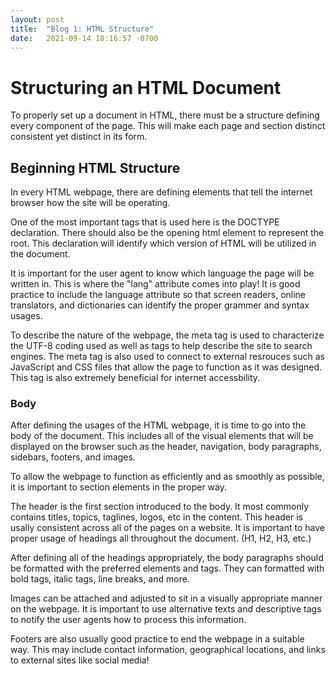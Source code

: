 ```yaml
---
layout: post
title:  "Blog 1: HTML Structure"
date:   2021-09-14 18:16:57 -0700
---
```


# Structuring an HTML Document
To properly set up a document in HTML, there must be a structure defining every component of the page. This will make each page and section distinct consistent yet distinct in its form. 

## Beginning HTML Structure
In every HTML webpage, there are defining elements that tell the internet browser how the site will be operating. 

One of the most important tags that is used here is the DOCTYPE declaration. There should also be the opening html element to represent the root. This declaration will identify which version of HTML will be utilized in the document.

It is important for the user agent to know which language the page will be written in. This is where the "lang" attribute comes into play! It is good practice to include the language attribute so that screen readers, online translators, and dictionaries can identify the proper grammer and syntax usages. 

To describe the nature of the webpage, the meta tag is used to characterize the UTF-8 coding used as well as tags to help describe the site to search engines. The meta tag is also used to connect to external resrouces such as JavaScript and CSS files that allow the page to function as it was designed. This tag is also extremely beneficial for internet accessbility. 

### Body
After defining the usages of the HTML webpage, it is time to go into the body of the document. This includes all of the visual elements that will be displayed on the browser such as the header, navigation, body paragraphs, sidebars, footers, and images. 

To allow the webpage to function as efficiently and as smoothly as possible, it is important to section elements in the proper way. 

The header is the first section introduced to the body. It most commonly contains titles, topics, taglines, logos, etc in the content. This header is usally consistent across all of the pages on a website. It is important to have proper usage of headings all throughout the document. (H1, H2, H3, etc.) 

After defining all of the headings appropriately, the body paragraphs should be formatted with the preferred elements and tags. They can formatted with bold tags, italic tags, line breaks, and more.
 
 Images can be attached and adjusted to sit in a visually appropriate manner on the webpage. It is important to use alternative texts and descriptive tags to notify the user agents how to process this information.

Footers are also usually good practice to end the webpage in a suitable way. This may include contact information, geographical locations, and links to external sites like social media!
